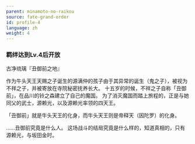 ```yaml
---
parent: minamoto-no-raikou
source: fate-grand-order
id: profile-4
language: zh
weight: 4
---
```


### 羁绊达到Lv.4后开放

古净琉璃『丑御前之地』

作为牛头天王天赐之子诞生的源满仲的孩子由于其异常的诞生（鬼之子），被视为不祥之子，并被寄放在寺院秘密抚养长大。
十五岁的时候，不祥之子自称「丑御前」，在品川的铃之森建立了自己的魔国。
为了消灭魔国而踏上旅程的，正是与她同父的武士，源赖光，以及源赖光率领的四天王。

「丑御前」就是牛头天王的化身，而牛头天王则是帝释天（因陀罗）的化身。

……丑御前究竟是什么人。
这场战斗的结局究竟是什么样的，知道真相的，只有源赖光，与坂田金时。
